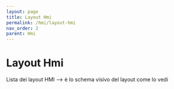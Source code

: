 ```yaml
---
layout: page
title: Layout Hmi
permalink: /hmi/layout-hmi
nav_order: 2
parent: Hmi
---
```


# Layout Hmi

Lista dei layout HMI --> è lo schema visivo del layout come lo vedi
